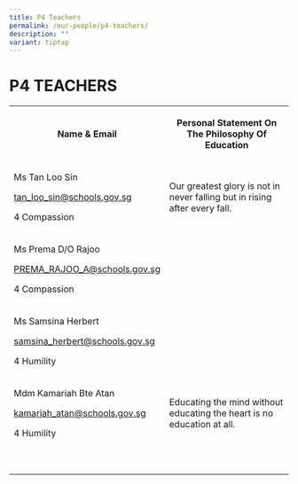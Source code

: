 ```yaml
---
title: P4 Teachers
permalink: /our-people/p4-teachers/
description: ""
variant: tiptap
---
```

<h1><strong>P4 TEACHERS</strong></h1><table><tbody><tr><th rowspan="1" colspan="1"><p>Name &amp; Email</p></th><th rowspan="1" colspan="1"><p>Personal Statement On The Philosophy Of Education</p></th></tr><tr><td rowspan="1" colspan="1"><p>Ms Tan Loo Sin</p><p><a href="mailto:tan_loo_sin@schools.gov.sg" rel="noopener noreferrer nofollow" target="_blank">tan_loo_sin@schools.gov.sg</a></p><p>4 Compassion</p></td><td rowspan="1" colspan="1"><p>Our greatest glory is not in never falling but in rising after every fall.</p></td></tr><tr><td rowspan="1" colspan="1"><p>Ms Prema D/O Rajoo</p><p><a href="mailto:PREMA_RAJOO_A@schools.gov.sg" rel="noopener noreferrer nofollow" target="_blank">PREMA_RAJOO_A@schools.gov.sg</a></p><p>4 Compassion</p></td><td rowspan="1" colspan="1"><p></p></td></tr><tr><td rowspan="1" colspan="1"><p>Ms Samsina Herbert</p><p><a href="mailto:samsina_herbert@schools.gov.sg" rel="noopener noreferrer nofollow" target="_blank">samsina_herbert@schools.gov.sg</a></p><p>4 Humility</p></td><td rowspan="1" colspan="1"><p></p></td></tr><tr><td rowspan="1" colspan="1"><p>Mdm Kamariah Bte Atan</p><p><a href="mailto:kamariah_atan@schools.gov.sg" rel="noopener noreferrer nofollow" target="_blank">kamariah_atan@schools.gov.sg</a> </p><p>4 Humility</p></td><td rowspan="1" colspan="1"><p>Educating the mind without educating the heart is no education at all.</p></td></tr><tr><td rowspan="1" colspan="1"><p></p></td><td rowspan="1" colspan="1"><p></p></td></tr><tr><td rowspan="1" colspan="1"><p></p></td><td rowspan="1" colspan="1"><p></p></td></tr></tbody></table><p></p>